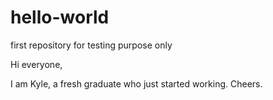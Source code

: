 # hello-world
first repository for testing purpose only


Hi everyone,

I am Kyle, a fresh graduate who just started working. Cheers. 
